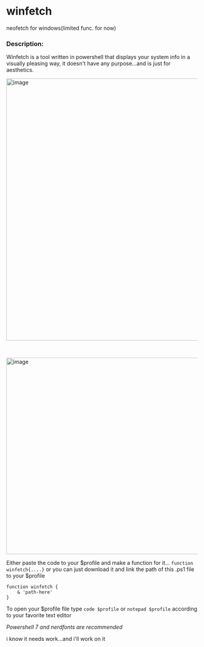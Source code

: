 # winfetch
neofetch for windows(limited func. for now)


### Description: 
Winfetch is a tool written in powershell that displays your system info in a visually pleasing way, it doesn't have any purpose...and is just for aesthetics.
 
<img width="690" alt="image" src="https://github.com/Priyanshu-1012/winfetch/assets/39450902/9e0f691f-ca80-43f8-83c2-6a4ba6412303">

‎ 
‎ 



<img width="517" alt="image" src="https://github.com/Priyanshu-1012/winfetch/assets/39450902/fc2ea60b-7a75-474f-9183-53e9c8684da5">

Either paste the code to your $profile and make a function for it... 
```function winfetch{....}``` or you can just download it and link the path of this .ps1 file to your $profile 

```
function winfetch {
    & 'path-here'
}
```
To open your $profile file type  ```code $profile``` or ```notepad $profile``` according to your favorite text editor

*Powershell 7 and nerdfonts are recommended*


i know it needs work...and i'll work on it
